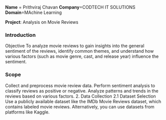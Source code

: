 **Name** = Prithviraj Chavan
**Company**=CODTECH IT SOLUTIONS
**Domain**=MAchine Learning 

**Project**: Analysis on Movie Reviews
### Introduction
Objective
To analyze movie reviews to gain insights into the general sentiment of the reviews, identify common themes, and understand how various factors (such as movie genre, cast, and release year) influence the sentiment.

### Scope
Collect and preprocess movie review data.
Perform sentiment analysis to classify reviews as positive or negative.
Analyze patterns and trends in the reviews based on various factors.
2. Data Collection
2.1 Dataset Selection
Use a publicly available dataset like the IMDb Movie Reviews dataset, which contains labeled movie reviews. Alternatively, you can use datasets from platforms like Kaggle.
